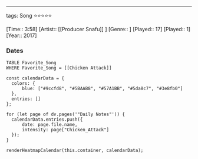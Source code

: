 ---
tags: Song ⭐⭐⭐⭐⭐ 

[Time:: 3:58]
[Artist:: [[Producer Snafu]] ]
[Genre:: ]
[Played:: 17]
[Played:: 1]
[Year:: 2017]
### Dates
````dataview
TABLE Favorite_Song
WHERE Favorite_Song = [[Chicken Attack]]
````
  ```dataviewjs
const calendarData = { 
	colors: { 
		blue: ["#9ccfd8", "#5BAAB8", "#57A1BB", "#5da8c7", "#3e8fb0"] 
	}, 
	entries: [] 
}; 

for (let page of dv.pages('"Daily Notes"')) { 
	calendarData.entries.push({ 
		date: page.file.name, 
		intensity: page["Chicken_Attack"]
	}); 
} 

renderHeatmapCalendar(this.container, calendarData);
```
